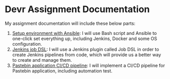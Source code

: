 <h1>Devr Assignment Documentation</h1>

My assignment documentation will include these below parts:
  1. [Setup environment with Ansible](setup/README.md): I will use Bash script and Ansible to one-click set everything up, including Jenkins, Docker and some OS configuration.
  2. [Jenkins job DSL](job-dsl/README.md): I will use a Jenkins plugin called Job DSL in order to create Jenkins pipelines from code, which will provide us a better way to create and manage them.
  3. [Pastebin application CI/CD pipeline](pastebin-cicd/README.md): I will implement a CI/CD pipeline for Pastebin application, including automation test.